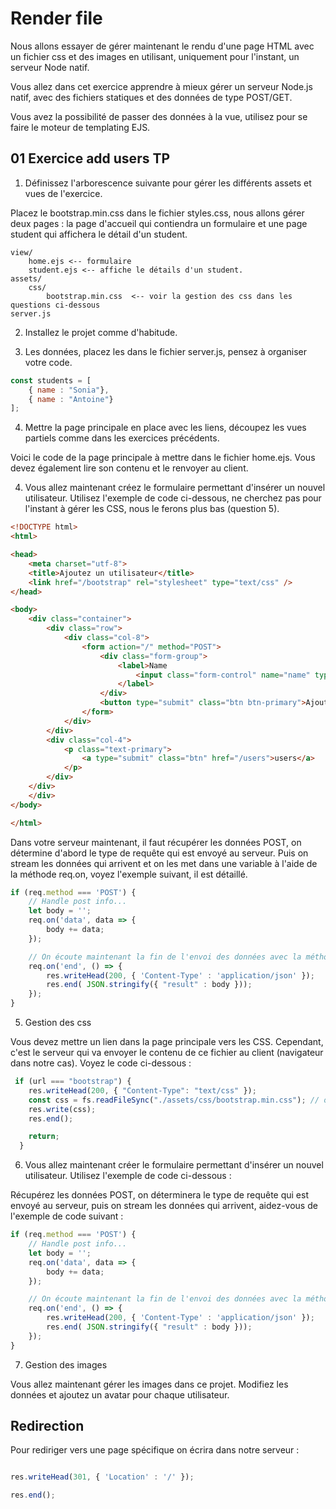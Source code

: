 # Render file

Nous allons essayer de gérer maintenant le rendu d'une page HTML avec un fichier css et des images en utilisant, uniquement pour l'instant, un serveur Node natif.

Vous allez dans cet exercice apprendre à mieux gérer un serveur Node.js natif, avec des fichiers statiques et des données de type POST/GET.

Vous avez la possibilité de passer des données à la vue, utilisez pour se faire le moteur de templating EJS.

## 01 Exercice add users TP

1. Définissez l'arborescence suivante pour gérer les différents assets et vues de l'exercice.

Placez le bootstrap.min.css dans le fichier styles.css, nous allons gérer deux pages : la page d'accueil qui contiendra un formulaire et une page student qui affichera le détail d'un student.

```text
view/
    home.ejs <-- formulaire
    student.ejs <-- affiche le détails d'un student.
assets/
    css/
        bootstrap.min.css  <-- voir la gestion des css dans les questions ci-dessous
server.js
```

2. Installez le projet comme d'habitude.

3. Les données, placez les dans le fichier server.js, pensez à organiser votre code.

```js
const students = [
    { name : "Sonia"},
    { name : "Antoine"}
];
```

4. Mettre la page principale en place avec les liens, découpez les vues partiels comme dans les exercices précédents.

Voici le code de la page principale à mettre dans le fichier home.ejs. Vous devez également lire son contenu et le renvoyer au client.

4. Vous allez maintenant créez le formulaire permettant d'insérer un nouvel utilisateur. Utilisez l'exemple de code ci-dessous, ne cherchez pas pour l'instant à gérer les CSS, nous le ferons plus bas (question 5).

```html
<!DOCTYPE html>
<html>

<head>
    <meta charset="utf-8">
    <title>Ajoutez un utilisateur</title>
    <link href="/bootstrap" rel="stylesheet" type="text/css" />
</head>

<body>
    <div class="container">
        <div class="row">
            <div class="col-8">
                <form action="/" method="POST">
                    <div class="form-group">
                        <label>Name
                            <input class="form-control" name="name" type="text" />
                        </label>
                    </div>
                    <button type="submit" class="btn btn-primary">Ajouter</button>
                </form>
            </div>
        </div>
        <div class="col-4">
            <p class="text-primary">
                <a type="submit" class="btn" href="/users">users</a>
            </p>
        </div>
    </div>
    </div>
</body>

</html>
```

Dans votre serveur maintenant, il faut récupérer les données POST, on détermine d'abord le type de requête qui est envoyé au serveur. Puis on stream les données qui arrivent et on les met dans une variable à l'aide de la méthode req.on, voyez l'exemple suivant, il est détaillé.

```js
if (req.method === 'POST') {
    // Handle post info...
    let body = '';
    req.on('data', data => {
        body += data;
    });

    // On écoute maintenant la fin de l'envoi des données avec la méthode on et l'attribut end
    req.on('end', () => {
        res.writeHead(200, { 'Content-Type' : 'application/json' });
        res.end( JSON.stringify({ "result" : body }));
    });
}
```

5. Gestion des css 

Vous devez mettre un lien dans la page principale vers les CSS. Cependant, c'est le serveur qui va envoyer le contenu de ce fichier au client (navigateur dans notre cas). Voyez le code ci-dessous :

```js
 if (url === "bootstrap") {
    res.writeHead(200, { "Content-Type": "text/css" });
    const css = fs.readFileSync("./assets/css/bootstrap.min.css"); // on envoit le fichier au client
    res.write(css);
    res.end();

    return;
  }

```

6. Vous allez maintenant créer le formulaire permettant d'insérer un nouvel utilisateur. Utilisez l'exemple de code ci-dessous :

Récupérez les données POST, on déterminera le type de requête qui est envoyé au serveur, puis on stream les données qui arrivent, aidez-vous de l'exemple de code suivant :

```js
if (req.method === 'POST') {
    // Handle post info...
    let body = '';
    req.on('data', data => {
        body += data;
    });

    // On écoute maintenant la fin de l'envoi des données avec la méthode on et l'attribut end
    req.on('end', () => {
        res.writeHead(200, { 'Content-Type' : 'application/json' });
        res.end( JSON.stringify({ "result" : body }));
    });
}
```

7. Gestion des images

Vous allez maintenant gérer les images dans ce projet. Modifiez les données et ajoutez un avatar pour chaque utilisateur.

## Redirection

Pour rediriger vers une page spécifique on écrira dans notre serveur :

```js

res.writeHead(301, { 'Location' : '/' });

res.end();

```
